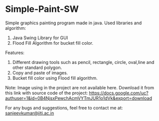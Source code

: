 Simple-Paint-SW
===============

Simple graphics painting program made in java.
Used libraries and algorithm:
1. Java Swing Library for GUI 
2. Flood Fill Algorithm for bucket fill color.


Features:
1. Different drawing tools such as pencil, rectangle, circle, oval,line and other standard polygon.
2. Copy and paste of images.
3. Bucket fill color using Flood fill algorithm.

Note: Image using in the project are not available here. Download it from this link with source code of the project:
https://docs.google.com/uc?authuser=1&id=0B4NjsxPewchAcmVYTmJUR1o1dVk&export=download

For any bugs and suggestions, feel free to contact me at: sanjeevkumar@iitj.ac.in
